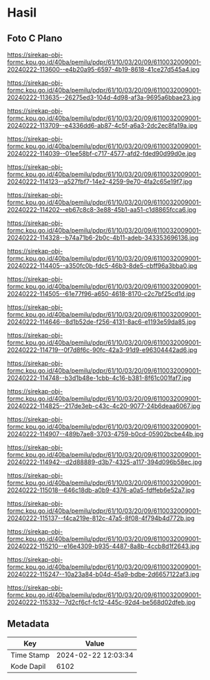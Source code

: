 # Hasil

## Foto C Plano

https://sirekap-obj-formc.kpu.go.id/40ba/pemilu/pdpr/61/10/03/20/09/6110032009001-20240222-113600--e4b20a95-6597-4b19-8618-41ce27d545a4.jpg

https://sirekap-obj-formc.kpu.go.id/40ba/pemilu/pdpr/61/10/03/20/09/6110032009001-20240222-113635--26275ed3-104d-4d98-af3a-9695a6bbae23.jpg

https://sirekap-obj-formc.kpu.go.id/40ba/pemilu/pdpr/61/10/03/20/09/6110032009001-20240222-113709--e4336dd6-ab87-4c5f-a6a3-2dc2ec8fa19a.jpg

https://sirekap-obj-formc.kpu.go.id/40ba/pemilu/pdpr/61/10/03/20/09/6110032009001-20240222-114039--01ee58bf-c717-4577-afd2-fded90d99d0e.jpg

https://sirekap-obj-formc.kpu.go.id/40ba/pemilu/pdpr/61/10/03/20/09/6110032009001-20240222-114123--a527fbf7-14e2-4259-9e70-4fa2c65e19f7.jpg

https://sirekap-obj-formc.kpu.go.id/40ba/pemilu/pdpr/61/10/03/20/09/6110032009001-20240222-114202--eb67c8c8-3e88-45b1-aa51-c1d8865fcca6.jpg

https://sirekap-obj-formc.kpu.go.id/40ba/pemilu/pdpr/61/10/03/20/09/6110032009001-20240222-114328--b74a71b6-2b0c-4b11-adeb-343353696136.jpg

https://sirekap-obj-formc.kpu.go.id/40ba/pemilu/pdpr/61/10/03/20/09/6110032009001-20240222-114405--a350fc0b-fdc5-46b3-8de5-cbff96a3bba0.jpg

https://sirekap-obj-formc.kpu.go.id/40ba/pemilu/pdpr/61/10/03/20/09/6110032009001-20240222-114505--61e77f96-a650-4618-8170-c2c7bf25cd1d.jpg

https://sirekap-obj-formc.kpu.go.id/40ba/pemilu/pdpr/61/10/03/20/09/6110032009001-20240222-114646--8d1b52de-f256-4131-8ac6-e1193e59da85.jpg

https://sirekap-obj-formc.kpu.go.id/40ba/pemilu/pdpr/61/10/03/20/09/6110032009001-20240222-114719--0f7d8f6c-90fc-42a3-91d9-e96304442ad6.jpg

https://sirekap-obj-formc.kpu.go.id/40ba/pemilu/pdpr/61/10/03/20/09/6110032009001-20240222-114748--b3d1b48e-1cbb-4c16-b381-8f61c001faf7.jpg

https://sirekap-obj-formc.kpu.go.id/40ba/pemilu/pdpr/61/10/03/20/09/6110032009001-20240222-114825--217de3eb-c43c-4c20-9077-24b6deaa6067.jpg

https://sirekap-obj-formc.kpu.go.id/40ba/pemilu/pdpr/61/10/03/20/09/6110032009001-20240222-114907--489b7ae8-3703-4759-b0cd-05902bcbe44b.jpg

https://sirekap-obj-formc.kpu.go.id/40ba/pemilu/pdpr/61/10/03/20/09/6110032009001-20240222-114942--d2d88889-d3b7-4325-a117-394d096b58ec.jpg

https://sirekap-obj-formc.kpu.go.id/40ba/pemilu/pdpr/61/10/03/20/09/6110032009001-20240222-115018--646c18db-a0b9-4376-a0a5-fdffeb6e52a7.jpg

https://sirekap-obj-formc.kpu.go.id/40ba/pemilu/pdpr/61/10/03/20/09/6110032009001-20240222-115137--f4ca219e-812c-47a5-8f08-4f794b4d772b.jpg

https://sirekap-obj-formc.kpu.go.id/40ba/pemilu/pdpr/61/10/03/20/09/6110032009001-20240222-115210--e16e4309-b935-4487-8a8b-4ccb8d1f2643.jpg

https://sirekap-obj-formc.kpu.go.id/40ba/pemilu/pdpr/61/10/03/20/09/6110032009001-20240222-115247--10a23a84-b04d-45a9-bdbe-2d6657122af3.jpg

https://sirekap-obj-formc.kpu.go.id/40ba/pemilu/pdpr/61/10/03/20/09/6110032009001-20240222-115332--7d2cf6cf-fc12-445c-92d4-be568d02dfeb.jpg


## Metadata

| Key        | Value               |
| ---------- | ------------------- |
| Time Stamp | 2024-02-22 12:03:34 |
| Kode Dapil | 6102                |



